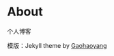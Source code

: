 # About

个人博客

模版：Jekyll theme by [Gaohaoyang](https://github.com/Gaohaoyang/gaohaoyang.github.io)



